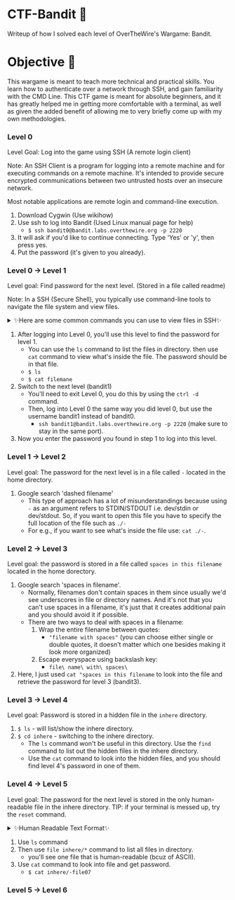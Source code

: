 # CTF-Bandit 🦝
Writeup of how I solved each level of OverTheWire's Wargame: Bandit. 

# Objective 👾
This wargame is meant to teach more technical and practical skills. You learn how to authenticate over a network through SSH, and gain familiarity with the CMD Line. This CTF game is meant for absolute beginners, and it has greatly helped me in getting more comfortable with a terminal, as well as given the added benefit of allowing me to very briefly come up with my own methodologies.

### Level 0
Level Goal: Log into the game using SSH (A remote login client)

Note: An SSH Client is a program for logging into a remote machine and for executing commands on a remote machine. It's intended to provide secure encrypted communications between two untrusted hosts over an insecure network.

Most notable applications are remote login and command-line execution.

  1. Download Cygwin (Use wikihow)
  2. Use ssh to log into Bandit (Used Linux manual page for help)
     - `$ ssh bandit0@bandit.labs.overthewire.org -p 2220`
  3. It will ask if you'd like to continue connecting. Type 'Yes' or 'y', then press yes.
  4. Put the password (it's given to you already).
 

### Level 0 -> Level 1
Level goal: Find password for the next level. (Stored in a file called readme)

Note:  In a SSH (Secure Shell), you typically use command-line tools to navigate the file system and view files.

<details><summary>✨Here are some common commands you can use to view files in SSH✨</summary>
<p>
  
*  `ls` -> The `ls` command lists files and directories in the current directory. You can use it without any arguments to list the files in the current directory.
  *  `ls -l` -> to list files in long format that includes more detailed information like permissions, owner, size, and modification date, you can use the `-l` option.
  *  `cat` -> the `cat` command is used to display the contents of a file. you can use it like this:
    - `cat` filename
  * `more` or `less` -> if a file is too long to display on one screen, you can use it `more` or `less` to view it page by page.
      - `more` filename
      - `less` filename
  * `head` -> to display the first few lines of a file, you can use the `head` command.
  * `tail` -> to display the last few lines of a file, you can use the `tail` command.
  * `vi` or `nano` -> if you want to view or edit a file, you can use text editors  like `vi` or `nano`.

</p>
</details>
  
1. After logging into Level 0, you'll use this level to find the password for level 1.
     - You can use the `ls` command to list the files in directory. then use `cat` command to view what's inside the file. The password should be in that file.
     - `$ ls`
     - `$ cat filemane`
2. Switch to the next level (bandit1)
     * You'll need to exit Level 0, you do this by using the `ctrl -d` command.
     * Then, log into Level 0 the same way you did level 0, but use the username bandit1 instead of bandit0.
       - `ssh bandit1@bandit.labs.overthewire.org -p 2220` (make sure to stay in the same port).
3. Now you enter the password you found in step 1 to log into this level.
 

### Level 1 -> Level 2
Level goal: The password for the next level is in a file called `-` located in the home directory.

1. Google search 'dashed filename'
   - This type of approach has a lot of misunderstandings because using `-` as an argument refers to STDIN/STDOUT i.e. dev/stdin or dev/stdout. So, if you want to open this file you have to specify the full location of the file such as `./-`
   - For e.g., if you want to see what's inside the file use: `cat ./-`.
  

### Level 2 -> Level 3
Level goal: the password is stored in a file called `spaces in this filename` located in the home dorectory.

1. Google search 'spaces in filename'.
   - Normally, filenames don't contain spaces in them since usually we'd see underscores in file or directory names. And it's not that you can't use spaces in a filename, it's just that it creates additional pain and you should avoid it if possible.
   - There are two ways to deal with spaces in a filename:
     1) Wrap the entire filename between quotes:
          - `"filename with spaces"` (you can choose either single or double quotes, it doesn't matter which one besides making it look more organized)
     2) Escape everyspace using backslash key:
        - `file\ name\ with\ spaces\`
2. Here, I just used `cat "spaces in this filename` to look into the file and retrieve the password for level 3 (bandit3).

### Level 3 -> Level 4
Level goal: Password is stored in a hidden file in the `inhere` directory.

1. `$ ls` - will list/show the inhere directory.
2. `$ cd inhere` - switching to the inhere directory.
   - The `ls` command won't be useful in this directory. Use the `find` command to list out the hidden files in the inhere directory.
   - Use the `cat` command to look into the hidden files, and you should find level 4's password in one of them.


### Level 4 -> Level 5
Level goal: The password for the next level is stored in the only human-readable file in the inhere directory. TIP: if your terminal is messed up, try the `reset` command.

<details><summary>✨Human Readable Text Format✨</summary>
<p>

Human readable text is a text that is written in ASCII format or a format readable to humans and not data or any binary format.

The `file` command is used to determine the type of file. `.file` type may be of human-readable (e.g. 'ASCII Text') or MIME type (e.g. 'text/plain; charset = us-ascii'). This command tests each argument in an attempt to categorize it.

Examples:
  * `file [option][filename]`
  * `file -b filename`
  * `file *`
  * `file directoryname/*`

 1) `-b`, `-brief` : this is used to display just file type in brief mode.
 2) `*` option : command displays the all file's file type.
 3) `directoryname/*` option : This is used to display all files filetype in particular directory.
  
</p>
</details>

1. Use `ls` command
2. Then use `file inhere/*` command to list all files in directory.
   - you'll see one file that is human-readable (bcuz of ASCII).
3. Use `cat` command to look into file and get password.
     - `$ cat inhere/-file07`


### Level 5 -> Level 6



